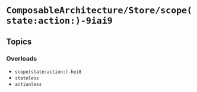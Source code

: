 # ``ComposableArchitecture/Store/scope(state:action:)-9iai9``

## Topics

### Overloads

- ``scope(state:action:)-hei8``
- ``stateless``
- ``actionless``

